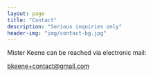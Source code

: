 ```yaml
---
layout: page
title: "Contact"
description: "Serious inquiries only"
header-img: "img/contact-bg.jpg"
---
```


Mister Keene can be reached via electronic mail:

[bkeene+contact@gmail.com](mailto:bkeene+contact@gmail.com)